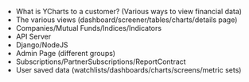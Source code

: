 * What is YCharts to a customer? (Various ways to view financial data)
* The various views (dashboard/screener/tables/charts/details page)
* Companies/Mutual Funds/Indices/Indicators
* API Server
* Django/NodeJS
* Admin Page (different groups)
* Subscriptions/PartnerSubscriptions/ReportContract
* User saved data (watchlists/dashboards/charts/screens/metric sets)